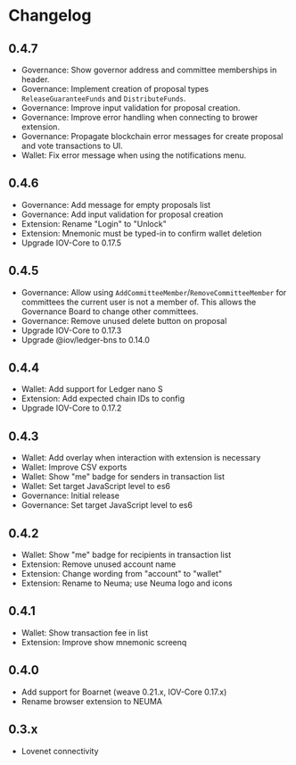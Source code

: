 # Changelog

## 0.4.7

- Governance: Show governor address and committee memberships in header.
- Governance: Implement creation of proposal types
  `ReleaseGuaranteeFunds` and `DistributeFunds`.
- Governance: Improve input validation for proposal creation.
- Governance: Improve error handling when connecting to brower extension.
- Governance: Propagate blockchain error messages for create proposal
  and vote transactions to UI.
- Wallet: Fix error message when using the notifications menu.

## 0.4.6

- Governance: Add message for empty proposals list
- Governance: Add input validation for proposal creation
- Extension: Rename "Login" to "Unlock"
- Extension: Mnemonic must be typed-in to confirm wallet deletion
- Upgrade IOV-Core to 0.17.5

## 0.4.5

- Governance: Allow using `AddCommitteeMember`/`RemoveCommitteeMember` for
  committees the current user is not a member of. This allows the Governance
  Board to change other committees.
- Governance: Remove unused delete button on proposal
- Upgrade IOV-Core to 0.17.3
- Upgrade @iov/ledger-bns to 0.14.0

## 0.4.4

- Wallet: Add support for Ledger nano S
- Extension: Add expected chain IDs to config
- Upgrade IOV-Core to 0.17.2

## 0.4.3

- Wallet: Add overlay when interaction with extension is necessary
- Wallet: Improve CSV exports
- Wallet: Show "me" badge for senders in transaction list
- Wallet: Set target JavaScript level to es6
- Governance: Initial release
- Governance: Set target JavaScript level to es6

## 0.4.2

- Wallet: Show "me" badge for recipients in transaction list
- Extension: Remove unused account name
- Extension: Change wording from "account" to "wallet"
- Extension: Rename to Neuma; use Neuma logo and icons

## 0.4.1

- Wallet: Show transaction fee in list
- Extension: Improve show mnemonic screenq

## 0.4.0

- Add support for Boarnet (weave 0.21.x, IOV-Core 0.17.x)
- Rename browser extension to NEUMA

## 0.3.x

- Lovenet connectivity
